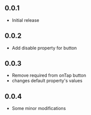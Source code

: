 ## 0.0.1

- Initial release


## 0.0.2

- Add disable property for button


## 0.0.3

- Remove required from onTap button
- changes default property's values


## 0.0.4

- Some minor modifications

